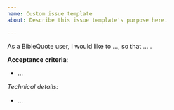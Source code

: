 ```yaml
---
name: Custom issue template
about: Describe this issue template's purpose here.

---
```


As a BibleQuote user, I would like to ..., so that ... .

**Acceptance criteria**:
- ...

_Technical details:_
- ...

